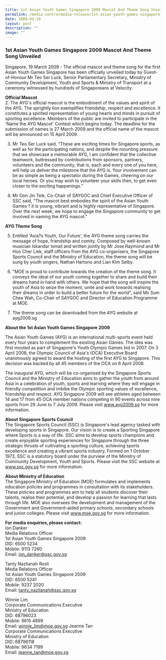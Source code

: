 ```yaml
---
title: 1st Asian Youth Games Singapore 2009 Mascot And Theme Song Unveiled
permalink: /media-centre/media-release/1st-asian-youth-games-singapore-2009-mascot-and-theme-song-unveiled/
date: 2009-03-19
layout: post
description: ""
image: ""
---
```

### **1st Asian Youth Games Singapore 2009 Mascot And Theme Song Unveiled**

Singapore, 19 March 2009 - The official mascot and theme song for the first Asian Youth Games Singapore has been officially unveiled today by Guest-of-Honour Mr Teo Ser Luck, Senior Parliamentary Secretary, Ministry of Community Development, Youth and Sports & Ministry of Transport at a ceremony witnessed by hundreds of Singaporeans at Velocity.

**Official Mascot**
<br>
2. The AYG's official mascot is the embodiment of the values and spirit of the AYG. The sprightly lion exemplifies friendship, respect and excellence. It constitutes a spirited representation of young hearts and minds in pursuit of sporting excellence. Members of the public are invited to participate in the 'Name the AYG Mascot' Contest which begins today. The deadline for the submission of names is 27 March 2009 and the official name of the mascot will be announced on 15 April 2009.

3. Mr Teo Ser Luck said, "These are exciting times for Singapore sports, as well as for the participating nations, and despite the mounting pressure that we showcase a memorable AYG, I am confident that the collective teamwork, buttressed by contributions from sponsors, partners, volunteers and the community, that is, each and every one of you here, will help us deliver the milestone that the AYG is. Your involvement can be as simple as being a spectator during the Games, cheering on our local heroes. Or you may wish to volunteer your skills then, to get even closer to the exciting happenings."

4. Mr Oon Jin Teik, Co-Chair of SAYGOC and Chief Executive Officer of SSC said, "The mascot best embodies the spirit of the Asian Youth Games ? it is young, vibrant and is highly representative of Singapore. Over the next week, we hope to engage the Singapore community to get involved in naming the AYG mascot."

**AYG Theme Song**

5. Entitled 'Asia?s Youth, Our Future', the AYG theme song carries the message of hope, friendship and comity. Composed by well-known musician Iskandar Ismail and written jointly by Mr Jose Raymond and Mr Hoo Cher Liek, staff officers from the AYG co-organisers, the Singapore Sports Council and the Ministry of Education, the theme song will be sung by youth singers, Nathan Hartono and Lian Kim Selby.

6. "MOE is proud to contribute towards the creation of the theme song. It conveys the ideal of our youth coming together to share and build their dreams hand in hand with others. We hope that the song will inspire the youth of Asia to seize the moment, unite and work towards realising their dreams in order to build a better future for the world", said Ms Sum Chee Wah, Co-Chair of SAYGOC and Director of Education Programme at MOE.

7. The theme song can be downloaded from the AYG website at ayg2009.sg

**About the 1st Asian Youth Games Singapore 2009**

The Asian Youth Games (AYG) is an international multi-sports event held every four years to complement the existing Asian Games. The idea was first mooted as part of Singapore's Youth Olympic Games bid in 2007. On 3 April 2008, the Olympic Council of Asia's (OCA) Executive Board unanimously agreed to award the hosting of the first AYG to Singapore. This decision was backed by all 45 members of the OCA on 6 April 2008.

The inaugural AYG, which will be co-organised by the Singapore Sports Council and the Ministry of Education aims to gather the youth from around Asia in a celebration of youth, sports and learning where they will engage in friendly competition and imbibe the Olympic sporting values of excellence, friendship and respect. AYG Singapore 2009 will see athletes aged between 14 and 17 from 45 OCA member nations competing in 90 events across nine sports from 29 June to 7 July 2009. Please visit www.ayg2009.sg for more information.


**About Singapore Sports Council**
<br>
The Singapore Sports Council (SSC) is Singapore's lead agency tasked with developing sports in Singapore. Our vision is to create a Sporting Singapore where Sports is a way of life. SSC aims to develop sports champions and create enjoyable sporting experiences for Singapore through the three strategic thrusts of cultivating a sporting culture, achieving sports excellence and creating a vibrant sports industry. Formed on 1 October 1973, SSC is a statutory board under the purview of the Ministry of Community Development, Youth and Sports. Please visit the SSC website at www.ssc.gov.sg for more information.

**About Ministry of Education**
<br>
The Singapore Ministry of Education (MOE) formulates and implements education policies and programmes in consultation with its stakeholders. These policies and programmes aim to help all students discover their talents, realise their potential, and develop a passion for learning that lasts through life. MOE also oversees the development and management of the Government and Government-aided primary schools, secondary schools and junior colleges. Please visit www.moe.gov.sg for more information.

**For media enquiries, please contact:**
<br>
Ion Danker
<br>
Media Relations Officer
<br>
1st Asian Youth Games Singapore 2009
<br>
DID: 6500 5234
<br>
Mobile: 9113 7260
<br>
Email: [ion_danker@ssc.gov.sg](mailto:ion_danker@ssc.gov.sg)

Tanty Nazlianah Rosli
<br>
Media Relations Officer
<br>
1st Asian Youth Games Singapore 2009
<br>
DID: 6500 5241
<br>
Mobile: 9237 2020
<br>
Email: [tanty_nazlianah@ssc.gov.sg](mailto:tanty_nazlianah@ssc.gov.sg)

Winnie Lim
<br>
Corporate Communications Executive
<br>
Ministry of Education
<br>
DID: 68796023
<br>
Mobile: 9615 4899
<br>
Email: [winnie_lim@moe.gov.sg](mailto:winnie_lim@moe.gov.sg)
Jeanne Tan
<br>
Corporate Communications Executive
<br>
Ministry of Education
<br>
DID: 68796118
<br>
Mobile: 9634 7199
<br>
Email: [jeanne_tan@moe.gov.sg](mailto:jeanne_tan@moe.gov.sg)